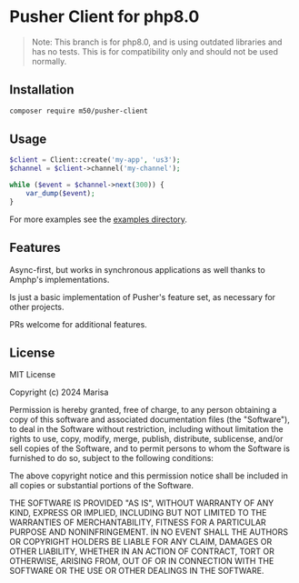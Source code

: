 # Pusher Client for php8.0

> Note: This branch is for php8.0, and is using outdated libraries and has no tests.
> This is for compatibility only and should not be used normally.

## Installation

```bash
composer require m50/pusher-client
```

## Usage

```php
$client = Client::create('my-app', 'us3');
$channel = $client->channel('my-channel');

while ($event = $channel->next(300)) {
    var_dump($event);
}
```

For more examples see the [examples directory](examples).

## Features

Async-first, but works in synchronous applications as well thanks to Amphp's implementations.

Is just a basic implementation of Pusher's feature set, as necessary for other projects.

PRs welcome for additional features.

## License

MIT License

Copyright (c) 2024 Marisa

Permission is hereby granted, free of charge, to any person obtaining a copy
of this software and associated documentation files (the "Software"), to deal
in the Software without restriction, including without limitation the rights
to use, copy, modify, merge, publish, distribute, sublicense, and/or sell
copies of the Software, and to permit persons to whom the Software is
furnished to do so, subject to the following conditions:

The above copyright notice and this permission notice shall be included in all
copies or substantial portions of the Software.

THE SOFTWARE IS PROVIDED "AS IS", WITHOUT WARRANTY OF ANY KIND, EXPRESS OR
IMPLIED, INCLUDING BUT NOT LIMITED TO THE WARRANTIES OF MERCHANTABILITY,
FITNESS FOR A PARTICULAR PURPOSE AND NONINFRINGEMENT. IN NO EVENT SHALL THE
AUTHORS OR COPYRIGHT HOLDERS BE LIABLE FOR ANY CLAIM, DAMAGES OR OTHER
LIABILITY, WHETHER IN AN ACTION OF CONTRACT, TORT OR OTHERWISE, ARISING FROM,
OUT OF OR IN CONNECTION WITH THE SOFTWARE OR THE USE OR OTHER DEALINGS IN THE
SOFTWARE.

